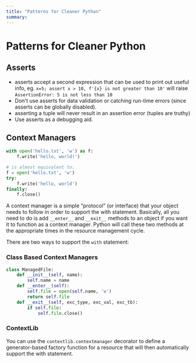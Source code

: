 ```yaml
---
title: "Patterns for Cleaner Python"
summary:
---
```


Patterns for Cleaner Python
===

Asserts
---

- asserts accept a second expression that can be used to print out useful info,
    eg. `x=5; assert x > 10, f'{x} is not greater than 10'` will raise
    `AssertionError: 5 is not less than 10`
- Don't use asserts for data validation or catching run-time errors (since
 asserts can be globally disabled).
- asserting a tuple will never result in an assertion error (tuples are truthy)
- Use asserts as a debugging aid.

Context Managers
---

```python
with open('hello.txt', 'w') as f:
    f.write('hello, world!')

# is almost equivalent to:
f = open('hello.txt', 'w')
try:
    f.write('hello, world')
finally:
    f.close()
```

A context manager is a simple “protocol” (or interface) that your object needs
to follow in order to support the with statement. Basically, all you need to do
is add `__enter__` and `__exit__` methods to an object if you want it to function as
a context manager.  Python will call these two methods at the appropriate times
in the resource management cycle.

There are two ways to support the `with` statement:

### Class Based Context Managers

```python
class ManagedFile:
    def __init__(self, name):
        self.name = name
    def __enter__(self):
        self.file = open(self.name, 'w')
        return self.file
    def __exit__(self, exc_type, exc_val, exc_tb):
        if self.file:
            self.file.close()
```

### ContextLib

You can use the `contextlib.contextmanager` decorator to define a
generator-based factory function for a resource that will then automatically
support the with statement.
